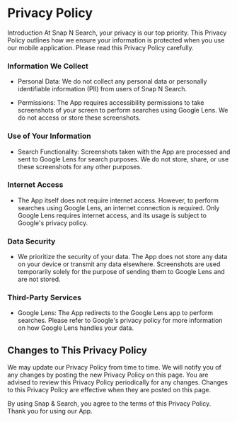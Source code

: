 # Privacy Policy

Introduction
At Snap N Search, your privacy is our top priority. This Privacy Policy outlines how we ensure your information is protected when you use our mobile application. Please read this Privacy Policy carefully.

### Information We Collect

- Personal Data: We do not collect any personal data or personally identifiable information (PII) from users of Snap N Search.

- Permissions: The App requires accessibility permissions to take screenshots of your screen to perform searches using Google Lens. We do not access or store these screenshots.

### Use of Your Information

- Search Functionality: Screenshots taken with the App are processed and sent to Google Lens for search purposes. We do not store, share, or use these screenshots for any other purposes.

### Internet Access

- The App itself does not require internet access. However, to perform searches using Google Lens, an internet connection is required. Only Google Lens requires internet access, and its usage is subject to Google's privacy policy.

### Data Security

- We prioritize the security of your data. The App does not store any data on your device or transmit any data elsewhere. Screenshots are used temporarily solely for the purpose of sending them to Google Lens and are not stored.

### Third-Party Services

- Google Lens: The App redirects to the Google Lens app to perform searches. Please refer to Google's privacy policy for more information on how Google Lens handles your data.

## Changes to This Privacy Policy

We may update our Privacy Policy from time to time. We will notify you of any changes by posting the new Privacy Policy on this page. You are advised to review this Privacy Policy periodically for any changes. Changes to this Privacy Policy are effective when they are posted on this page.

By using Snap & Search, you agree to the terms of this Privacy Policy. Thank you for using our App.
